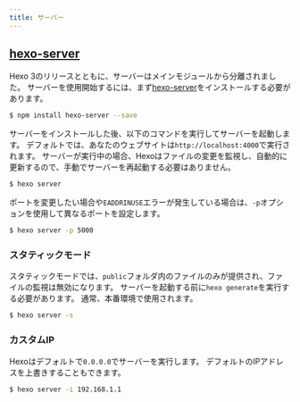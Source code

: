 ```yaml
---
title: サーバー
---
```


## [hexo-server][]

Hexo 3のリリースとともに、サーバーはメインモジュールから分離されました。 サーバーを使用開始するには、まず[hexo-server][]をインストールする必要があります。

```bash
$ npm install hexo-server --save
```

サーバーをインストールした後、以下のコマンドを実行してサーバーを起動します。 デフォルトでは、あなたのウェブサイトは`http://localhost:4000`で実行されます。 サーバーが実行中の場合、Hexoはファイルの変更を監視し、自動的に更新するので、手動でサーバーを再起動する必要はありません。

```bash
$ hexo server
```

ポートを変更したい場合や`EADDRINUSE`エラーが発生している場合は、`-p`オプションを使用して異なるポートを設定します。

```bash
$ hexo server -p 5000
```

### スタティックモード

スタティックモードでは、`public`フォルダ内のファイルのみが提供され、ファイルの監視は無効になります。 サーバーを起動する前に`hexo generate`を実行する必要があります。 通常、本番環境で使用されます。

```bash
$ hexo server -s
```

### カスタムIP

Hexoはデフォルトで`0.0.0.0`でサーバーを実行します。 デフォルトのIPアドレスを上書きすることもできます。

```bash
$ hexo server -i 192.168.1.1
```

[hexo-server]: https://github.com/hexojs/hexo-server
